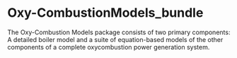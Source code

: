 # Oxy-CombustionModels_bundle
The Oxy-Combustion Models package consists of two primary components: A detailed boiler model and a suite of equation-based models of the other components of a complete oxycombustion power generation system.
